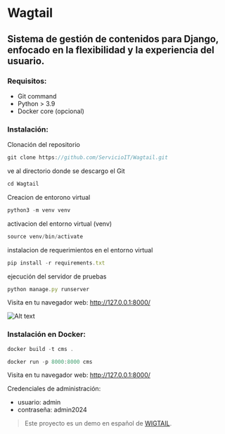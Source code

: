 # Wagtail
## Sistema de gestión de contenidos para Django, enfocado en la flexibilidad y la experiencia del usuario.

### Requisitos:

- Git command
- Python > 3.9
- Docker core (opcional)

### Instalación:

Clonación del repositorio
```javascript
git clone https://github.com/ServicioIT/Wagtail.git
```
ve al directorio donde se descargo el Git
```javascript
cd Wagtail
```
Creacion de entorono virtual
```javascript
python3 -m venv venv
```
activacion del entorno virtual (venv)
```javascript
source venv/bin/activate
```
instalacion de requerimientos en el entorno virtual
```javascript
pip install -r requirements.txt
```
ejecución del servidor de pruebas
```javascript
python manage.py runserver
```
Visita en tu navegador web: http://127.0.0.1:8000/

![Alt text](https://docs.wagtail.org/en/stable/_images/tutorial_1.png)

### Instalación en Docker:
```javascript
docker build -t cms .
```
```javascript
docker run -p 8000:8000 cms
```
Visita en tu navegador web: http://127.0.0.1:8000/

Credenciales de administración:
- usuario: admin
- contraseña: admin2024

> Este proyecto es un demo en español de [WIGTAIL](https://github.com/wagtail/wagtail).

